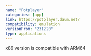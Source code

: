 ```yaml
---
name: "Potplayer"
categories: [app]
link: https://potplayer.daum.net/
compatibility: emulation
versionFrom: "231220"
type: applications
---
```


x86 version is compatible with ARM64